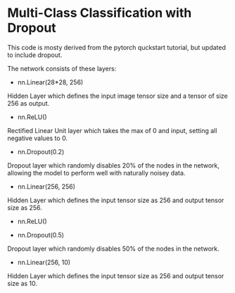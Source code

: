 # Multi-Class Classification with Dropout #

This code is mosty derived from the pytorch quckstart tutorial, but updated to include dropout.

The network consists of these layers:

  * nn.Linear(28*28, 256)
  
  Hidden Layer which defines the input image tensor size and a tensor of size 256 as output.
  * nn.ReLU()
  
  Rectified Linear Unit layer which takes the max of 0 and input, setting all negative values to 0.
  * nn.Dropout(0.2)
  
  Dropout layer which randomly disables 20% of the nodes in the network, allowing the model to perform well with naturally noisey data.
  * nn.Linear(256, 256)
  
  Hidden Layer which defines the input tensor size as 256 and output tensor size as 256.
  * nn.ReLU()
  
  * nn.Dropout(0.5)
  
  Dropout layer which randomly disables 50% of the nodes in the network.
  * nn.Linear(256, 10)
  
  Hidden Layer which defines the input tensor size as 256 and output tensor size as 10.


